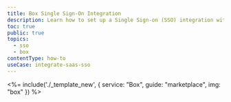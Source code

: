 ```yaml
---
title: Box Single Sign-On Integration
description: Learn how to set up a Single Sign-on (SSO) integration with Box and Auth0.
toc: true
public: true
topics:
  - sso
  - box
contentType: how-to
useCase: integrate-saas-sso
---
```


<%= include('./_template_new', {
  service: "Box",
  guide: "marketplace",
  img: "box"
}) %>
